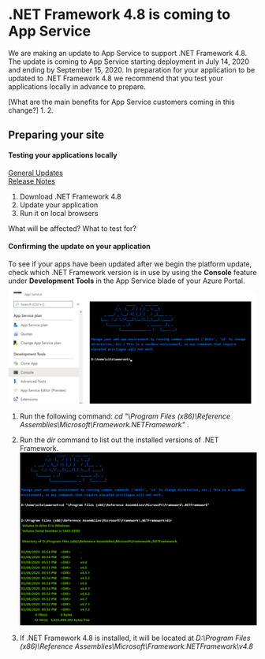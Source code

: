 # .NET Framework 4.8 is coming to App Service
We are making an update to App Service to support .NET Framework 4.8. The update is coming to App Service starting deployment in July 14, 2020 and ending by September 15, 2020.  In preparation for your application to be updated to .NET Framework 4.8 we recommend that you test your applications locally in advance to prepare.

[What are the main benefits for App Service customers coming in this change?]
1. 
2.

## Preparing your site 
#### Testing your applications locally
[General Updates](https://devblogs.microsoft.com/dotnet/announcing-the-net-framework-4-8/) <br/>
[Release Notes](https://github.com/microsoft/dotnet/blob/master/releases/net48/README.md)

1. Download .NET Framework 4.8
2. Update your application
3. Run it on local browsers

What will be affected? What to test for?

#### Confirming the update on your application
To see if your apps have been updated after we begin the platform update, check which .NET Framework version is in use by using the **Console** feature under **Development Tools** in the App Service blade of your Azure Portal.

![Console](images/console.png)

1. Run the following command: *cd "\Program Files (x86)\Reference Assemblies\Microsoft\Framework\.NETFramework"* .  

2. Run the *dir* command to list out the installed versions of .NET Framework.  
![Console2](images/console2.png)

3. If .NET Framework 4.8 is installed, it will be located at *D:\Program Files (x86)\Reference Assemblies\Microsoft\Framework\.NETFramework\v4.8*
